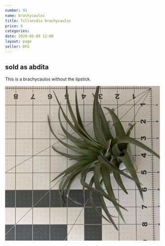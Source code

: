 ```yaml
---
number: 91
name: brachycaulos
title: Tillansdia brachycaulos
price: 6
categories: 
date: 2020-05-09 12:00
layout: page
seller: DFG
---
```

## sold as abdita

This is a brachycaulos without the lipstick.

!["Tillandsia brachycaulos"](/i/IMG_6153.jpeg "Tillandsia brachycaulos")
